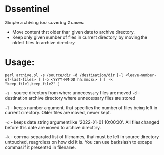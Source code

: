 # Dssentinel

Simple archiving tool covering 2 cases:

- Move content that older than given date to archive directory.
- Keep only given number of files in current directory, by moving the oldest files to archive directory

# Usage:

`perl archive.pl -s /source/dir -d /destination/dir [-l <leave-number-of-last-files> ] [-o <YYYY-MM-DD hh:mm:ss> ] [ -k "keep_file1,keep_file2" ]`

`-s` - source directory from where unnecessary files are moved
`-d` - destination archive directory where unnecessary files are stored

`-l` - keeps number argument, that specifies the number of files being left in current directory. Older files are moved, newer kept.

`-d` - keeps date string argument like '2022-01-01 10:00:00'. All files changed before this date are moved to archive directory.

`-k` - comma-separated list of filenames, that must be left in source directory untouched, reagrdless on how old it is. You can use backslash to escape commas if it presented in filename.

